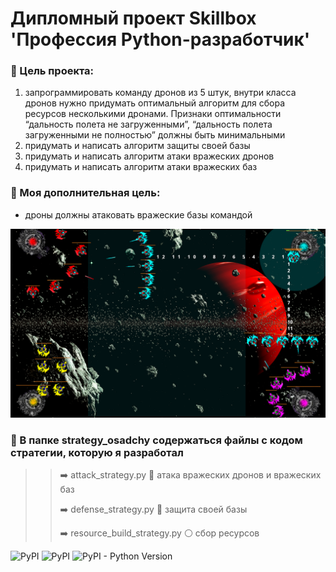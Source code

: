 # Дипломный проект Skillbox 'Профессия Python-разработчик'

### 🎯 Цель проекта:

1. запрограммировать команду дронов из 5 штук, внутри класса дронов нужно придумать оптимальный алгоритм для сбора ресурсов несколькими дронами. Признаки оптимальности “дальность полета не загруженными”, “дальность  полета загруженными не полностью” должны быть минимальными
2. придумать и написать алгоритм защиты своей базы
3. придумать и написать алгоритм атаки вражеских дронов
4. придумать и написать алгоритм атаки вражеских баз

### 🎯 Моя дополнительная цель:

+ дроны должны атаковать вражеские базы командой

![tactics](https://github.com/Sergei-bit/python_developer_graduation_project/blob/master/tactics/s5.png)

### 📂 В папке strategy_osadchy содержаться файлы с кодом стратегии, которую я разработал

>> ➡️  attack_strategy.py 🔴 атака вражеских дронов и вражеских баз
>>
>> ➡️  defense_strategy.py 🔵 защита своей базы
>>
>> ➡️  resource_build_strategy.py ⚪️ сбор ресурсов
>>


![PyPI](https://img.shields.io/pypi/v/robogame-engine?label=robogame-engine)  ![PyPI](https://img.shields.io/pypi/v/astrobox?label=astrobox)  ![PyPI - Python Version](https://img.shields.io/pypi/pyversions/Django)
